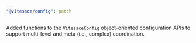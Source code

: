 ```yaml
---
"@vitessce/config": patch
---
```


Added functions to the `VitessceConfig` object-oriented configuration APIs to support multi-level and meta (i.e., complex) coordination.
